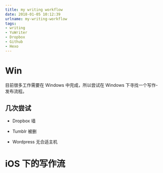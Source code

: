 ```yaml
---
title: my writing workflow
date: 2018-01-05 10:12:39
urlname: my-writing-workflow
tags:
- writing
- YuWriter
- Dropbox
- Github
- Hexo
---
```


# Win 

目前很多工作需要在 Windows 中完成，所以尝试在 Windows 下寻找一个写作-发布流程。

## 几次尝试

- Dropbox 墙

- Tumblr 被删

- Wordpress 无合适主机


# iOS 下的写作流



